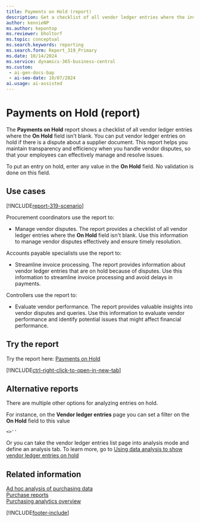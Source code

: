 ```yaml
---
title: Payments on Hold (report)
description: Get a checklist of all vendor ledger entries where the invoice is in dispute and the On Hold field isn't blank.
author: kennieNP
ms.author: kepontop
ms.reviewer: bholtorf
ms.topic: conceptual
ms.search.keywords: reporting
ms.search.form: Report_319_Primary
ms.date: 10/14/2024
ms.service: dynamics-365-business-central
ms.custom:
 - ai-gen-docs-bap
 - ai-seo-date: 10/07/2024
ai.usage: ai-assisted
---
```


# Payments on Hold (report)

The **Payments on Hold** report shows a checklist of all vendor ledger entries where the **On Hold** field isn't blank. You can put vendor ledger entries on hold if there is a dispute about a supplier document. This report helps you maintain transparency and efficiency when you handle vendor disputes, so that your employees can effectively manage and resolve issues.

To put an entry on hold, enter any value in the **On Hold** field. No validation is done on this field.

## Use cases

[!INCLUDE[report-319-scenario](../includes/report-319-scenario-include.md)]

<!-- 
Prompt
Below is a report in an ERP system. Provide 3-4 use cases for different personas working with procurement.
Format like this:    
  
As a <persona>, use the report to    
* use case 1  
* use case 2    

Do not capitalize the persona names. 

## Report description
Shows vendor ledger entries where the On Hold field isn't blank.

### What the report does
Vendor ledger entries may be placed on On Hold, if there is a dispute/query about the supplier document. To place any entry On Hold, enter a non-blank value as there is no validation on this field.

This report will then allow you to print a checklist of all vendor ledger entries where the On Hold field isn't blank.

### Use cases
Print a checklist of all vendor ledger entries where the invoice is in dispute and the On Hold field isn't blank.

Please include your data sources and URLs
 -->

Procurement coordinators use the report to:

* Manage vendor disputes. The report provides a checklist of all vendor ledger entries where the **On Hold** field isn't blank. Use this information to manage vendor disputes effectively and ensure timely resolution.

Accounts payable specialists use the report to:

* Streamline invoice processing. The report provides information about vendor ledger entries that are on hold because of disputes. Use this information to streamline invoice processing and avoid delays in payments.

Controllers use the report to:

* Evaluate vendor performance. The report provides valuable insights into vendor disputes and queries. Use this information to evaluate vendor performance and identify potential issues that might affect financial performance.

## Try the report

Try the report here: [Payments on Hold](https://businesscentral.dynamics.com?report=319)

[!INCLUDE[ctrl-right-click-to-open-in-new-tab](../includes/ctrl-right-click-to-open-in-new-tab.md)]

## Alternative reports

There are multiple other options for analyzing entries on hold. 

For instance, on the **Vendor ledger entries** page you can set a filter on the **On Hold** field to this value
``` Filter
<>''
```

Or you can take the vendor ledger entries list page into analysis mode and define an analysis tab. To learn more, go to
[Using data analysis to show vendor ledger entries on hold](../ad-hoc-analysis-purchasing.md#example-finance-accounts-payable---vendor-ledger-entries-on-hold)


## Related information

[Ad hoc analysis of purchasing data](../ad-hoc-analysis-purchasing.md)  
[Purchase reports](../purchase-reports.md)  
[Purchasing analytics overview](../purchasing-analytics-overview.md)  

[!INCLUDE[footer-include](../includes/footer-banner.md)]
